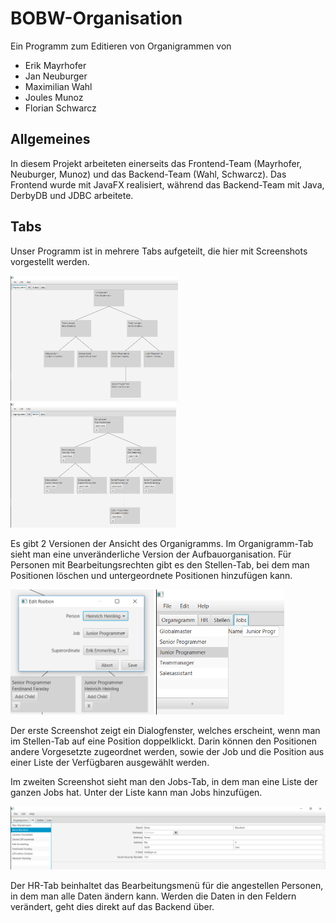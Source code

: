 # BOBW-Organisation
Ein Programm zum Editieren von Organigrammen von
 * Erik Mayrhofer
 * Jan Neuburger
 * Maximilian Wahl
 * Joules Munoz
 * Florian Schwarcz

## Allgemeines
In diesem Projekt arbeiteten einerseits das Frontend-Team (Mayrhofer, Neuburger, Munoz) und das Backend-Team (Wahl, Schwarcz). Das Frontend wurde mit JavaFX realisiert, während das Backend-Team mit Java, DerbyDB und JDBC arbeitete.

## Tabs
Unser Programm ist in mehrere Tabs aufgeteilt, die hier mit Screenshots vorgestellt werden.

<img src="docs/img/OrgStruct.png" height="200px"/>
<img src="docs/img/Positions.png" height="200px"/>

Es gibt 2 Versionen der Ansicht des Organigramms. Im Organigramm-Tab sieht man eine unveränderliche Version der Aufbauorganisation. Für Personen mit Bearbeitungsrechten gibt es den Stellen-Tab, bei dem man Positionen löschen und untergeordnete Positionen hinzufügen kann.

<img src="docs/img/PositionEdit.png" height="200px"/>
<img src="docs/img/Jobs.png" height="200px"/>

Der erste Screenshot zeigt ein Dialogfenster, welches erscheint, wenn man im Stellen-Tab auf eine Position doppelklickt. Darin können den Positionen andere Vorgesetzte zugeordnet werden, sowie der Job und die Position aus einer Liste der Verfügbaren ausgewählt werden.

Im zweiten Screenshot sieht man den Jobs-Tab, in dem man eine Liste der ganzen Jobs hat. Unter der Liste kann man Jobs hinzufügen.

<img src="docs/img/HumanRes.png" width="600px"/>

Der HR-Tab beinhaltet das Bearbeitungsmenü für die angestellen Personen, in dem man alle Daten ändern kann. Werden die Daten in den Feldern verändert, geht dies direkt auf das Backend über.